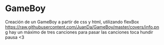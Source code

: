 # GameBoy
Creación de un GameBoy a partir de css y html, utilizando flexBox
https://raw.githubusercontent.com/JuanDa/GameBoy/master/covers/info.png
hay un máximo de tres canciones para pasar las canciones toca hundir pausa <3


